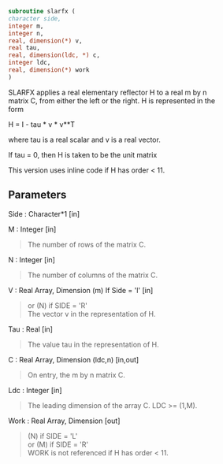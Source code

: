 ```fortran  
subroutine slarfx (  
character side,  
integer m,  
integer n,  
real, dimension(*) v,  
real tau,  
real, dimension(ldc, *) c,  
integer ldc,  
real, dimension(*) work  
)  
```  
  
SLARFX applies a real elementary reflector H to a real m by n  
matrix C, from either the left or the right. H is represented in the  
form  
  
H = I - tau * v * v**T  
  
where tau is a real scalar and v is a real vector.  
  
If tau = 0, then H is taken to be the unit matrix  
  
This version uses inline code if H has order < 11.  
  
## Parameters  
Side : Character*1 [in]  
  
M : Integer [in]  
> The number of rows of the matrix C.  
  
N : Integer [in]  
> The number of columns of the matrix C.  
  
V : Real Array, Dimension (m) If Side = 'l' [in]  
> or (N) if SIDE = 'R'  
> The vector v in the representation of H.  
  
Tau : Real [in]  
> The value tau in the representation of H.  
  
C : Real Array, Dimension (ldc,n) [in,out]  
> On entry, the m by n matrix C.  
  
Ldc : Integer [in]  
> The leading dimension of the array C. LDC >= (1,M).  
  
Work : Real Array, Dimension [out]  
> (N) if SIDE = 'L'  
> or (M) if SIDE = 'R'  
> WORK is not referenced if H has order < 11.  
  
